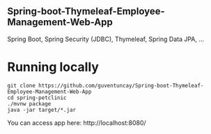 ## Spring-boot-Thymeleaf-Employee-Management-Web-App
Spring Boot, Spring Security (JDBC), Thymeleaf, Spring Data JPA, ...

# Running locally
```
git clone https://github.com/guventuncay/Spring-boot-Thymeleaf-Employee-Management-Web-App
cd spring-petclinic
./mvnw package
java -jar target/*.jar
```
You can access app here: http://localhost:8080/
